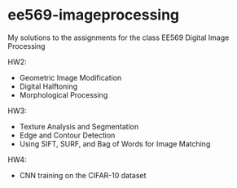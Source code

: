 # ee569-imageprocessing
My solutions to the assignments for the class EE569 Digital Image Processing

HW2:
  - Geometric Image Modification
  - Digital Halftoning
  - Morphological Processing

HW3:
  - Texture Analysis and Segmentation
  - Edge and Contour Detection
  - Using SIFT, SURF, and Bag of Words for Image Matching

HW4:
  - CNN training on the CIFAR-10 dataset
